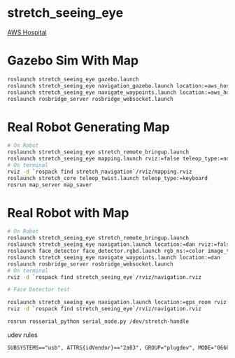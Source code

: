# stretch_seeing_eye

[AWS Hospital](https://github.com/aws-robotics/aws-robomaker-hospital-world)

# Gazebo Sim With Map
```bash
roslaunch stretch_seeing_eye gazebo.launch
roslaunch stretch_seeing_eye navigation_gazebo.launch location:=aws_hospital
roslaunch stretch_seeing_eye navigate_waypoints.launch location:=aws_hospital
roslaunch rosbridge_server rosbridge_websocket.launch
```
# Real Robot Generating Map
```bash
# On Robot
roslaunch stretch_seeing_eye stretch_remote_bringup.launch
roslaunch stretch_seeing_eye mapping.launch rviz:=false teleop_type:=none
# On terminal
rviz -d `rospack find stretch_navigation`/rviz/mapping.rviz
roslaunch stretch_core teleop_twist.launch teleop_type:=keyboard
rosrun map_server map_saver
```

# Real Robot with Map
```bash
# On Robot
roslaunch stretch_seeing_eye stretch_remote_bringup.launch
roslaunch stretch_seeing_eye navigation.launch location:=dan rviz:=false
roslaunch face_detector face_detector.rgbd.launch rgb_ns:=color image_topic:=image_raw depth_ns:=aligned_depth_to_color fixed_frame:=base_link depth_topic:=image_raw
roslaunch stretch_seeing_eye navigate_waypoints.launch location:=dan
roslaunch rosbridge_server rosbridge_websocket.launch
# On terminal
rviz -d `rospack find stretch_seeing_eye`/rviz/navigation.rviz

# Face Detector test
```

```bash
roslaunch stretch_seeing_eye navigation.launch location:=gps_room rviz:=false
rviz -d `rospack find stretch_seeing_eye`/rviz/navigation.rviz
```

```bash
rosrun rosserial_python serial_node.py /dev/stretch-handle
```

udev rules
```txt
SUBSYSTEMS=="usb", ATTRS{idVendor}=="2a03", GROUP="plugdev", MODE="0666", SYMLINK+="stretch-handle"
```
